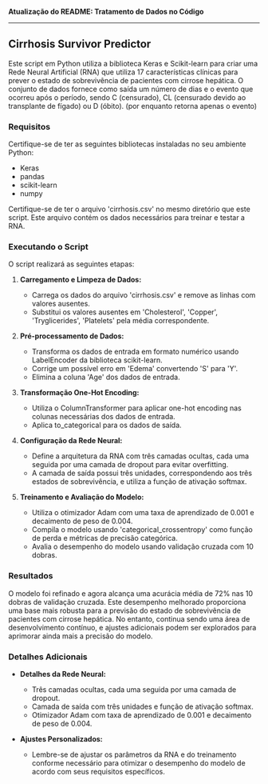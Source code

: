 **Atualização do README: Tratamento de Dados no Código**

---

## Cirrhosis Survivor Predictor

Este script em Python utiliza a biblioteca Keras e Scikit-learn para criar uma Rede Neural Artificial (RNA) que utiliza 17 características clínicas para prever o estado de sobrevivência de pacientes com cirrose hepática. O conjunto de dados fornece como saída um número de dias e o evento que ocorreu após o período, sendo C (censurado), CL (censurado devido ao transplante de fígado) ou D (óbito). (por enquanto retorna apenas o evento)

### Requisitos

Certifique-se de ter as seguintes bibliotecas instaladas no seu ambiente Python:

- Keras
- pandas
- scikit-learn
- numpy

Certifique-se de ter o arquivo 'cirrhosis.csv' no mesmo diretório que este script. Este arquivo contém os dados necessários para treinar e testar a RNA.

### Executando o Script

O script realizará as seguintes etapas:

1. **Carregamento e Limpeza de Dados:**
   - Carrega os dados do arquivo 'cirrhosis.csv' e remove as linhas com valores ausentes.
   - Substitui os valores ausentes em 'Cholesterol', 'Copper', 'Tryglicerides', 'Platelets' pela média correspondente.

2. **Pré-processamento de Dados:**
   - Transforma os dados de entrada em formato numérico usando LabelEncoder da biblioteca scikit-learn.
   - Corrige um possível erro em 'Edema' convertendo 'S' para 'Y'.
   - Elimina a coluna 'Age' dos dados de entrada.

3. **Transformação One-Hot Encoding:**
   - Utiliza o ColumnTransformer para aplicar one-hot encoding nas colunas necessárias dos dados de entrada.
   - Aplica to_categorical para os dados de saída.

4. **Configuração da Rede Neural:**
   - Define a arquitetura da RNA com três camadas ocultas, cada uma seguida por uma camada de dropout para evitar overfitting.
   - A camada de saída possui três unidades, correspondendo aos três estados de sobrevivência, e utiliza a função de ativação softmax.

5. **Treinamento e Avaliação do Modelo:**
   - Utiliza o otimizador Adam com uma taxa de aprendizado de 0.001 e decaimento de peso de 0.004.
   - Compila o modelo usando 'categorical_crossentropy' como função de perda e métricas de precisão categórica.
   - Avalia o desempenho do modelo usando validação cruzada com 10 dobras.

### Resultados

O modelo foi refinado e agora alcança uma acurácia média de 72% nas 10 dobras de validação cruzada. Este desempenho melhorado proporciona uma base mais robusta para a previsão do estado de sobrevivência de pacientes com cirrose hepática. No entanto, continua sendo uma área de desenvolvimento contínuo, e ajustes adicionais podem ser explorados para aprimorar ainda mais a precisão do modelo.

### Detalhes Adicionais

- **Detalhes da Rede Neural:**
  - Três camadas ocultas, cada uma seguida por uma camada de dropout.
  - Camada de saída com três unidades e função de ativação softmax.
  - Otimizador Adam com taxa de aprendizado de 0.001 e decaimento de peso de 0.004.

- **Ajustes Personalizados:**
  - Lembre-se de ajustar os parâmetros da RNA e do treinamento conforme necessário para otimizar o desempenho do modelo de acordo com seus requisitos específicos.

